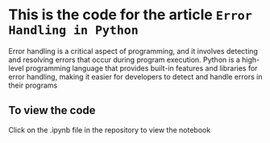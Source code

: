 # This is the code for the article `Error Handling in Python`

Error handling is a critical aspect of programming, and it involves detecting and resolving errors that occur during program execution. Python is a high-level programming language that provides built-in features and libraries for error handling, making it easier for developers to detect and handle errors in their programs

## To view the code

Click on the .ipynb file in the repository to view the notebook
